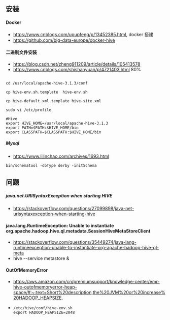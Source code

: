  

## 安装
#### Docker
* https://www.cnblogs.com/upupfeng/p/13452385.html, docker 搭建
* https://github.com/big-data-europe/docker-hive

#### 二进制文件安装

* https://blog.csdn.net/zheng911209/article/details/105413578
* https://www.cnblogs.com/shishanyuan/p/4721403.html 80%

```shell

cd /usr/local/apache-hive-3.1.3/conf
 
cp hive-env.sh.template  hive-env.sh
 
cp hive-default.xml.template hive-site.xml

```

```shell
sudo vi /etc/profile

#Hive
export HIVE_HOME=/usr/local/apache-hive-3.1.3
export PATH=$PATH:$HIVE_HOME/bin
export CLASSPATH=$CLASSPATH:$HIVE_HOME/bin
```

##### Mysql
* https://www.lilinchao.com/archives/1693.html 
```shell
bin/schematool -dbType derby -initSchema
```



## 问题
##### java.net.URISyntaxException when starting HIVE
* https://stackoverflow.com/questions/27099898/java-net-urisyntaxexception-when-starting-hive


#### java.lang.RuntimeException: Unable to instantiate org.apache.hadoop.hive.ql.metadata.SessionHiveMetaStoreClient
* https://stackoverflow.com/questions/35449274/java-lang-runtimeexception-unable-to-instantiate-org-apache-hadoop-hive-ql-meta
* hive --service metastore & 



#### OutOfMemoryError

* https://aws.amazon.com/cn/premiumsupport/knowledge-center/emr-hive-outofmemoryerror-heap-space/#:~:text=Short%20description,the%20JVM%20or%20increase%20HADOOP_HEAPSIZE.

* ```
  /etc/hive/conf/hive-env.sh
  export HADOOP_HEAPSIZE=2048
  ```





